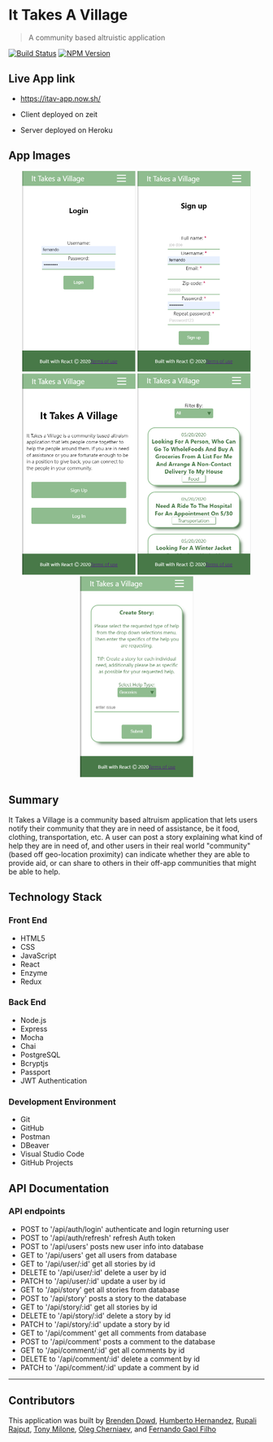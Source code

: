# It Takes A Village

> A community based altruistic application

[![Build Status][travis-image]][travis-url]
[![NPM Version][npm-image]][npm-url]

## Live App link

- https://itav-app.now.sh/

- Client deployed on zeit
- Server deployed on Heroku

## App Images

<p align="center">
  <img width="223" height="395.5" src="assets/Login.png">
  <img width="223" height="395.5" src="assets/Registration.png">
  <img width="223" height="395.5" src="assets/Landing.png">
  <img width="223" height="395.5" src="assets/Dashboard.png">
  <img width="223" height="395.5" src="assets/CreateStory.png">
</p>

## Summary

It Takes a Village is a community based altruism application that lets users notify their community that they are in need of assistance, be it food, clothing, transportation, etc. A user can post a story explaining what kind of help they are in need of, and other users in their real world "community" (based off geo-location proximity) can indicate whether they are able to provide aid, or can share to others in their off-app communities that might be able to help.

## Technology Stack

### Front End

- HTML5
- CSS
- JavaScript
- React
- Enzyme
- Redux

### Back End

- Node.js
- Express
- Mocha
- Chai
- PostgreSQL
- Bcryptjs
- Passport
- JWT Authentication

### Development Environment

- Git
- GitHub
- Postman
- DBeaver
- Visual Studio Code
- GitHub Projects

## API Documentation

### API endpoints

- POST to '/api/auth/login' authenticate and login returning user
- POST to '/api/auth/refresh' refresh Auth token
- POST to '/api/users' posts new user info into database
- GET to '/api/users' get all users from database
- GET to '/api/user/:id' get all stories by id
- DELETE to '/api/user/:id' delete a user by id
- PATCH to '/api/user/:id' update a user by id
- GET to '/api/story' get all stories from database
- POST to '/api/story' posts a story to the database
- GET to '/api/story/:id' get all stories by id
- DELETE to '/api/story/:id' delete a story by id
- PATCH to '/api/story/:id' update a story by id
- GET to '/api/comment' get all comments from database
- POST to '/api/comment' posts a comment to the database
- GET to '/api/comment/:id' get all comments by id
- DELETE to '/api/comment/:id' delete a comment by id
- PATCH to '/api/comment/:id' update a comment by id

<!-- Markdown link & img dfn's -->

[npm-image]: https://img.shields.io/npm/v/datadog-metrics.svg?style=flat-square
[npm-url]: https://npmjs.org/package/datadog-metrics
[travis-image]: https://img.shields.io/travis/dbader/node-datadog-metrics/master.svg?style=flat-square
[travis-url]: https://travis-ci.org/dbader/node-datadog-metrics

---

## Contributors

This application was built by [Brenden Dowd](https://github.com/brendenrdowd), [Humberto Hernandez](https://github.com/WiFiCowboy), [Rupali Rajput](https://github.com/rupir), [Tony Milone](https://github.com/tomilone), [Oleg Cherniaev](https://github.com/anotherchester), and [Fernando Gaol Filho](https://github.com/fernandogaol)
